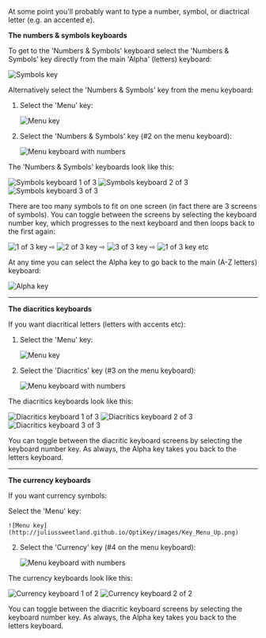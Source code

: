 At some point you'll probably want to type a number, symbol, or diactrical letter (e.g. an accented e).

**The numbers & symbols keyboards**

To get to the 'Numbers & Symbols' keyboard select the 'Numbers & Symbols' key directly from the main 'Alpha' (letters) keyboard:

![Symbols key](http://juliussweetland.github.io/OptiKey/images/Key_Symbols_Up.png)

Alternatively select the 'Numbers & Symbols' key from the menu keyboard:

1. Select the 'Menu' key:

    ![Menu key](http://juliussweetland.github.io/OptiKey/images/Key_Menu_Up.png)

2. Select the 'Numbers & Symbols' key (#2 on the menu keyboard):

    ![Menu keyboard with numbers](http://juliussweetland.github.io/OptiKey/images/Keyboard_Menu_Numbered.png)

The 'Numbers & Symbols' keyboards look like this:

![Symbols keyboard 1 of 3](http://juliussweetland.github.io/OptiKey/images/Keyboard_Symbols_1of3.png)
![Symbols keyboard 2 of 3](http://juliussweetland.github.io/OptiKey/images/Keyboard_Symbols_2of3.png)
![Symbols keyboard 3 of 3](http://juliussweetland.github.io/OptiKey/images/Keyboard_Symbols_3of3.png)

There are too many symbols to fit on one screen (in fact there are 3 screens of symbols). You can toggle between the screens by selecting the keyboard number key, which progresses to the next keyboard and then loops back to the first again:

![1 of 3 key](http://juliussweetland.github.io/OptiKey/images/Key_Symbol_1of3_Up.png)
 ⇨ 
![2 of 3 key](http://juliussweetland.github.io/OptiKey/images/Key_Symbol_2of3_Up.png)
 ⇨ 
![3 of 3 key](http://juliussweetland.github.io/OptiKey/images/Key_Symbol_3of3_Up.png)
 ⇨ 
![1 of 3 key](http://juliussweetland.github.io/OptiKey/images/Key_Symbol_1of3_Up.png)
etc

At any time you can select the Alpha key to go back to the main (A-Z letters) keyboard:

![Alpha key](http://juliussweetland.github.io/OptiKey/images/Key_Alpha_Up.png)

---

**The diacritics keyboards**

If you want diacritical letters (letters with accents etc):

1. Select the 'Menu' key:

    ![Menu key](http://juliussweetland.github.io/OptiKey/images/Key_Menu_Up.png)

2. Select the 'Diacritics' key (#3 on the menu keyboard):

    ![Menu keyboard with numbers](http://juliussweetland.github.io/OptiKey/images/Keyboard_Menu_Numbered.png)

The diacritics keyboards look like this:

![Diacritics keyboard 1 of 3](http://juliussweetland.github.io/OptiKey/images/Keyboard_Diacritic_LowerCase_1of3.png)
![Diacritics keyboard 2 of 3](http://juliussweetland.github.io/OptiKey/images/Keyboard_Diacritic_LowerCase_2of3.png)
![Diacritics keyboard 3 of 3](http://juliussweetland.github.io/OptiKey/images/Keyboard_Diacritic_LowerCase_3of3.png)

You can toggle between the diacritic keyboard screens by selecting the keyboard number key. As always, the Alpha key takes you back to the letters keyboard.

---

**The currency keyboards**

If you want currency symbols:

Select the 'Menu' key:

    ![Menu key](http://juliussweetland.github.io/OptiKey/images/Key_Menu_Up.png)

2. Select the 'Currency' key (#4 on the menu keyboard):

    ![Menu keyboard with numbers](http://juliussweetland.github.io/OptiKey/images/Keyboard_Menu_Numbered.png)

The currency keyboards look like this:

![Currency keyboard 1 of 2](http://juliussweetland.github.io/OptiKey/images/Keyboard_Currencies_1of2.png)
![Currency keyboard 2 of 2](http://juliussweetland.github.io/OptiKey/images/Keyboard_Currencies_2of2.png)

You can toggle between the diacritic keyboard screens by selecting the keyboard number key. As always, the Alpha key takes you back to the letters keyboard.
